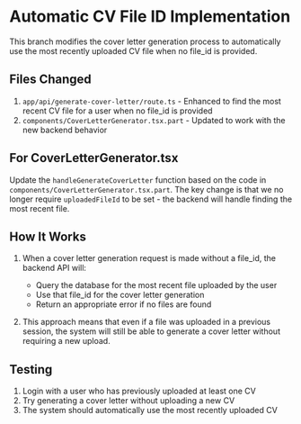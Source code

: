 # Automatic CV File ID Implementation

This branch modifies the cover letter generation process to automatically use the most recently uploaded CV file when no file_id is provided.

## Files Changed

1. `app/api/generate-cover-letter/route.ts` - Enhanced to find the most recent CV file for a user when no file_id is provided
2. `components/CoverLetterGenerator.tsx.part` - Updated to work with the new backend behavior

## For CoverLetterGenerator.tsx

Update the `handleGenerateCoverLetter` function based on the code in `components/CoverLetterGenerator.tsx.part`. The key change is that we no longer require `uploadedFileId` to be set - the backend will handle finding the most recent file.

## How It Works

1. When a cover letter generation request is made without a file_id, the backend API will:
   - Query the database for the most recent file uploaded by the user
   - Use that file_id for the cover letter generation
   - Return an appropriate error if no files are found

2. This approach means that even if a file was uploaded in a previous session, the system will still be able to generate a cover letter without requiring a new upload.

## Testing

1. Login with a user who has previously uploaded at least one CV
2. Try generating a cover letter without uploading a new CV
3. The system should automatically use the most recently uploaded CV